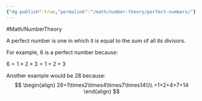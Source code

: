 ```yaml
---
{"dg-publish":true,"permalink":"/math/number-theory/perfect-numbers/"}
---
```



#Math/NumberTheory

A perfect number is one in which it is equal to the sum of all its divisors.

For example, 6 is a perfect number because:

$6=1\times2\times3=1+2+3$

Another example would be 28 because:
$$
\begin{align}
28=1\times2\times4\times7\times14\\\\
=1+2+4+7+14
\end{align}
$$
